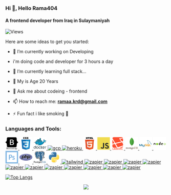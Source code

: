 <h3>Hi 👋, Hello Rama404</h3>
<h4>A frontend developer from Iraq in Sulaymaniyah</h3>

![Views](https://komarev.com/ghpvc/?username=RaMa-404&color=green)

Here are some ideas to get you started:

- 🔭 I’m currently working on Developing

-  i'm doing code and developer for 3 hours a day

- 🌱 I’m currently learning full stack...  

-  👤 My is Age 20 Years

- 💬 Ask me about codeing - frontend

- 📫 How to reach me: **ramaa.krd@gmail.com**

- ⚡ Fun fact i like smoking 🚬



<h3 align="left">Languages and Tools:</h3>
<p> <a href="https://getbootstrap.com" target="_blank" rel="noreferrer"> <img src="https://raw.githubusercontent.com/devicons/devicon/master/icons/bootstrap/bootstrap-plain-wordmark.svg" alt="bootstrap" width="40" height="40"/></a><a href="https://www.w3schools.com/css/" target="_blank" rel="noreferrer"> <img src="https://raw.githubusercontent.com/devicons/devicon/master/icons/css3/css3-original-wordmark.svg" alt="css3" width="40" height="40"/> </a> <a href="https://www.docker.com/" target="_blank" rel="noreferrer"> <img src="https://raw.githubusercontent.com/devicons/devicon/master/icons/docker/docker-original-wordmark.svg" alt="docker" width="40" height="40"/> </a> <a href="https://cloud.google.com" target="_blank" rel="noreferrer"> <img src="https://www.vectorlogo.zone/logos/google_cloud/google_cloud-icon.svg" alt="gcp" width="40" height="40"/> </a> <a href="https://heroku.com" target="_blank" rel="noreferrer"> <img src="https://www.vectorlogo.zone/logos/heroku/heroku-icon.svg" alt="heroku" width="40" height="40"/> </a> <a href="https://www.w3.org/html/" target="_blank" rel="noreferrer"> <img src="https://raw.githubusercontent.com/devicons/devicon/master/icons/html5/html5-original-wordmark.svg" alt="html5" width="40" height="40"/> </a> <a href="https://developer.mozilla.org/en-US/docs/Web/JavaScript" target="_blank" rel="noreferrer"> <img src="https://raw.githubusercontent.com/devicons/devicon/master/icons/javascript/javascript-original.svg" alt="javascript" width="40" height="40"/> </a> <a href="https://laravel.com/" target="_blank" rel="noreferrer"> <img src="https://raw.githubusercontent.com/devicons/devicon/master/icons/laravel/laravel-plain-wordmark.svg" alt="laravel" width="40" height="40"/> </a> <a href="https://www.mongodb.com/" target="_blank" rel="noreferrer"> <img src="https://raw.githubusercontent.com/devicons/devicon/master/icons/mongodb/mongodb-original-wordmark.svg" alt="mongodb" width="40" height="40"/> </a>  <a href="https://www.mysql.com/" target="_blank" rel="noreferrer"> <img src="https://raw.githubusercontent.com/devicons/devicon/master/icons/mysql/mysql-original-wordmark.svg" alt="mysql" width="40" height="40"/> </a> <a href="https://nodejs.org" target="_blank" rel="noreferrer"> <img src="https://raw.githubusercontent.com/devicons/devicon/master/icons/nodejs/nodejs-original-wordmark.svg" alt="nodejs" width="40" height="40"/> </a> <a href="https://www.photoshop.com/en" target="_blank" rel="noreferrer"> <img src="https://raw.githubusercontent.com/devicons/devicon/master/icons/photoshop/photoshop-line.svg" alt="photoshop" width="40" height="40"/> </a> <a href="https://www.php.net" target="_blank" rel="noreferrer"> <img src="https://raw.githubusercontent.com/devicons/devicon/master/icons/php/php-original.svg" alt="php" width="40" height="40"/> </a> <a href="https://www.postgresql.org" target="_blank" rel="noreferrer"> <img src="https://raw.githubusercontent.com/devicons/devicon/master/icons/postgresql/postgresql-original-wordmark.svg" alt="postgresql" width="40" height="40"/> </a> <a href="https://www.python.org" target="_blank" rel="noreferrer"> <img src="https://raw.githubusercontent.com/devicons/devicon/master/icons/python/python-original.svg" alt="python" width="40" height="40"/> </a> <a href="https://tailwindcss.com/" target="_blank" rel="noreferrer"> <img src="https://www.vectorlogo.zone/logos/tailwindcss/tailwindcss-icon.svg" alt="tailwind" width="40" height="40"/> </a> <a href="https://code.visualstudio.com/" target="_blank" rel="noreferrer"> <img src="https://www.vectorlogo.zone/logos/visualstudio_code/visualstudio_code-icon.svg" alt="zapier" width="40" height="40"/> </a> <a href="http://www.3u.com/" target="_blank" rel="noreferrer"> <img src="https://pbs.twimg.com/profile_images/662108693144686592/s1XHXp1D_400x400.png" alt="zapier" width="40" height="40"/> </a> <a href="https://www.canva.com/" target="_blank" rel="noreferrer"> <img src="https://www.vectorlogo.zone/logos/canva/canva-icon.svg" alt="zapier" width="40" height="40"/> </a> <a href="https://discord.js.org" target="_blank" rel="noreferrer"> <img src="https://www.vectorlogo.zone/logos/js_discord/js_discord-icon.svg" alt="zapier" width="40" height="40"/> </a> <a href="https://apple.com" target="_blank" rel="noreferrer"> <img src="https://www.vectorlogo.zone/logos/apple/apple-icon.svg" alt="zapier" width="40" height="40"/> </a> <a href="https://android.com" target="_blank" rel="noreferrer"> <img src="https://www.vectorlogo.zone/logos/android/android-icon.svg" alt="zapier" width="40" height="40"/> </a> <a href="https://www.microsoft.com/en-us/windows" target="_blank" rel="noreferrer"> <img src="https://upload.wikimedia.org/wikipedia/commons/thumb/5/5f/Windows_logo_-_2012.svg/1024px-Windows_logo_-_2012.svg.png" alt="zapier" width="40" height="40"/> </a> <a href="https://www.chrome.com" target="_blank" rel="noreferrer"> <img src="https://www.vectorlogo.zone/logos/google_chrome/google_chrome-icon.svg" alt="zapier" width="40" height="40"/> </a> <a href="https://ar.snap.com/lens-studio" target="_blank" rel="noreferrer"> <img src="https://www.vectorlogo.zone/logos/snapchat/snapchat-icon.svg" alt="zapier" width="40" height="40"/> </a> <a href="https://github.com/" target="_blank" rel="noreferrer"> <img src="https://www.vectorlogo.zone/logos/github/github-icon.svg" alt="zapier" width="40" height="40"/> </a> <a href="https://developer.android.com/" target="_blank" rel="noreferrer"> <img src="https://upload.wikimedia.org/wikipedia/commons/thumb/e/e3/Android_Studio_Icon_%282014-2019%29.svg/1200px-Android_Studio_Icon_%282014-2019%29.svg.png" alt="zapier" width="40" height="40"/> </a> </p>

<p><a href="https://github.com/RaMa-404"><img src="https://github-readme-stats.vercel.app/api/top-langs/?username=RaMa-404&amp;layout=compact" alt="Top Langs"></a></p></div> 

<p align="center"> 
<img src="https://svgshare.com/getbyhash/sha1-LHiWlhFDwXbNWTl0arAFCT37jkY=">
 </p>
